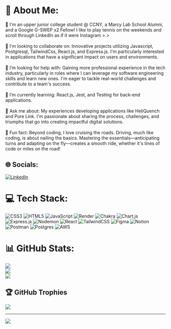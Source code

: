 # 💫 About Me:
🔭 I'm an upper junior college student @ CCNY, a Marcy Lab School Alumni, and a Google G-SWEP x2 Fellow! I like to play tennis on the weekends and scroll through LinkedIn as if it were Instagram >.>
<br>
<br>
🚻 I'm looking to collaborate on: Innovative projects utilizing Javascript, Postgresql, TailwindCss, React.js, and Express.js. I'm particularly interested in applications that have a significant impact on users and environments.
<br>
<br>
🤝 I’m looking for help with: Gaining more professional experience in the tech industry, particularly in roles where I can leverage my software engineering skills and learn new ones. I'm eager to tackle real-world challenges and contribute to a team's success.
<br>
<br>
🌱 I’m currently learning: React.js, Jest, and Testing for back-end applications.
<br>
<br>
💬 Ask me about: My experiences developing applications like HeliQuench and Pure Link. I'm passionate about sharing the process, challenges, and triumphs that go into creating impactful digital solutions.
<br>
<br>
🚗 Fun fact: Beyond coding, I love cruising the roads. Driving, much like coding, is about nailing the basics. Mastering the essentials—anticipating turns and adapting on the fly—creates a smooth ride, whether it's lines of code or miles on the road!


## 🌐 Socials:
[![LinkedIn](https://img.shields.io/badge/LinkedIn-%230077B5.svg?logo=linkedin&logoColor=white)](https://www.linkedin.com/in/joseph-g-807ab2224/)


# 💻 Tech Stack:
![CSS3](https://img.shields.io/badge/css3-%231572B6.svg?style=for-the-badge&logo=css3&logoColor=white) ![HTML5](https://img.shields.io/badge/html5-%23E34F26.svg?style=for-the-badge&logo=html5&logoColor=white) ![JavaScript](https://img.shields.io/badge/javascript-%23323330.svg?style=for-the-badge&logo=javascript&logoColor=%23F7DF1E) ![Render](https://img.shields.io/badge/Render-%46E3B7.svg?style=for-the-badge&logo=render&logoColor=white) ![Chakra](https://img.shields.io/badge/chakra-%234ED1C5.svg?style=for-the-badge&logo=chakraui&logoColor=white) ![Chart.js](https://img.shields.io/badge/chart.js-F5788D.svg?style=for-the-badge&logo=chart.js&logoColor=white) ![Express.js](https://img.shields.io/badge/express.js-%23404d59.svg?style=for-the-badge&logo=express&logoColor=%2361DAFB) ![Nodemon](https://img.shields.io/badge/NODEMON-%23323330.svg?style=for-the-badge&logo=nodemon&logoColor=%BBDEAD) ![React](https://img.shields.io/badge/react-%2320232a.svg?style=for-the-badge&logo=react&logoColor=%2361DAFB) ![TailwindCSS](https://img.shields.io/badge/tailwindcss-%2338B2AC.svg?style=for-the-badge&logo=tailwind-css&logoColor=white) ![Figma](https://img.shields.io/badge/figma-%23F24E1E.svg?style=for-the-badge&logo=figma&logoColor=white) ![Notion](https://img.shields.io/badge/Notion-%23000000.svg?style=for-the-badge&logo=notion&logoColor=white) ![Postman](https://img.shields.io/badge/Postman-FF6C37?style=for-the-badge&logo=postman&logoColor=white) ![Postgres](https://img.shields.io/badge/postgres-%23316192.svg?style=for-the-badge&logo=postgresql&logoColor=white)  ![AWS](https://img.shields.io/badge/AWS-%23FF9900.svg?style=for-the-badge&logo=amazon-aws&logoColor=white)
# 📊 GitHub Stats:
![](https://github-readme-stats.vercel.app/api?username=Joeyyyys&theme=react&hide_border=true&include_all_commits=true&count_private=true)<br/>
![](https://github-readme-streak-stats.herokuapp.com/?user=Joeyyyys&theme=react&hide_border=true)<br/>
![](https://github-readme-stats.vercel.app/api/top-langs/?username=Joeyyyys&theme=react&hide_border=true&include_all_commits=true&count_private=true&layout=compact)

## 🏆 GitHub Trophies
![](https://github-profile-trophy.vercel.app/?username=Joeyyyys&theme=discord&no-frame=false&no-bg=false&margin-w=4)

---
[![](https://visitcount.itsvg.in/api?id=Joeyyyys&icon=0&color=0)](https://visitcount.itsvg.in)

<!-- Proudly created with GPRM ( https://gprm.itsvg.in ) -->
